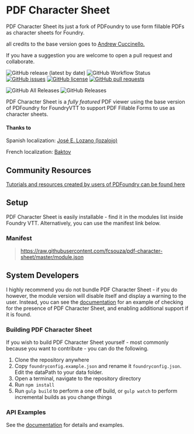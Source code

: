 # PDF Character Sheet

PDF Character Sheet its just a fork of PDFoundry to use form fillable PDFs as character sheets for Foundry.

all credits to the base version goes to [Andrew Cuccinello.](https://github.com/lozalojo)

If you have a suggestion you are welcome to open a pull request and collaborate.

![GitHub release (latest by date)](https://img.shields.io/github/v/release/fcsouza/pdf-character-sheet)
![GitHub Workflow Status](https://img.shields.io/github/workflow/status/fcsouza/pdf-character-sheet/Release%20Module)
[![GitHub issues](https://img.shields.io/github/issues/fcsouza/pdf-character-sheet)](https://github.com/fcsouza/pdf-character-sheet/issues)
[![GitHub license](https://img.shields.io/github/license/fcsouza/pdf-character-sheet)](https://github.com/fcsouza/pdf-character-sheet/blob/master/LICENSE)
[![GitHub pull requests](https://img.shields.io/badge/pull%20requests-welcome-green)](https://github.com/fcsouza/pdf-character-sheet/compare)

![GitHub All Releases](https://img.shields.io/github/downloads/fcsouza/pdf-character-sheet/total)
![GitHub Releases](https://img.shields.io/github/downloads/fcsouza/pdf-character-sheet/latest/total)

PDF Character Sheet is a *fully featured* PDF viewer using the base version of PDFoundry for FoundryVTT to support PDF Fillable Forms to use as character sheets.

#### Thanks to
Spanish localization: [José E. Lozano (lozalojo)](https://github.com/lozalojo)

French localization: [Baktov](https://github.com/Baktov)

## Community Resources
[Tutorials and resources created by users of PDFoundry can be found here](https://github.com/fcsouza/pdf-character-sheet/wiki/Community-Resources)

## Setup
PDF Character Sheet is easily installable - find it in the modules list inside Foundry VTT. Alternatively, you can use the manifest link below.

### Manifest
> https://raw.githubusercontent.com/fcsouza/pdf-character-sheet/master/module.json

## System Developers
I highly recommend you do not bundle PDF Character Sheet - if you do however, the module version will disable itself and display a warning to the user. Instead, you can see the [documentation](https://fcsouza.github.io/pdf-character-sheet/index.html) for an example of checking for the presence of PDF Character Sheet, and enabling additional support if it is found.

### Building PDF Character Sheet
If you wish to build PDF Character Sheet yourself - most commonly because you want to contribute - you can do the following.

1. Clone the repository anywhere
2. Copy `foundryconfig.example.json` and rename it `foundryconfig.json`. Edit the dataPath to your data folder.
2. Open a terminal, navigate to the repository directory
3. Run `npm install`
4. Run `gulp build` to perform a one off build, or `gulp watch` to perform incremental builds as you change things

### API Examples

See the [documentation](https://fcsouza.github.io/pdf-character-sheet/index.html) for details and examples.

